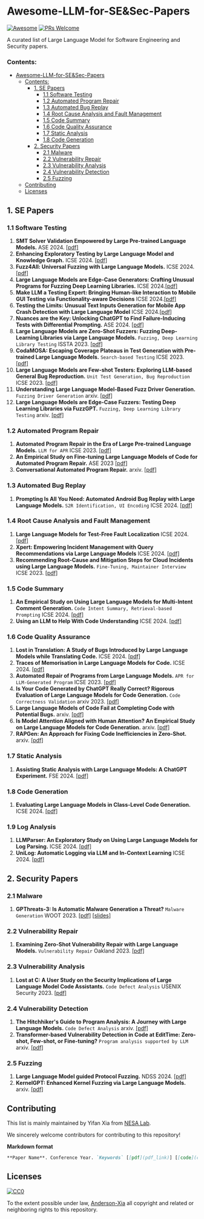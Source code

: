 # Awesome-LLM-for-SE&Sec-Papers

[![Awesome](https://awesome.re/badge.svg)](https://awesome.re)
[![PRs Welcome](https://img.shields.io/badge/PRs-welcome-brightgreen.svg?style=flat-square)](http://makeapullrequest.com)

A curated list of Large Language Model for Software Engineering and Security papers.

### Contents:

- [Awesome-LLM-for-SE&Sec-Papers](#awesome-llm-for-se&sec-papers)
  - [Contents:](#contents)
     - [1. SE Papers](#1-se-papers)
          - [1.1 Software Testing](#11-software-testing)
          - [1.2 Automated Program Repair](#12-automated-program-repair)
          - [1.3 Automated Bug Replay](#13-automated-bug-replay)
          - [1.4 Root Cause Analysis and Fault Management](#14-root-cause-analysis-and-fault-management)
          - [1.5 Code Summary](#15-code-summary)
          - [1.6 Code Quality Assurance](#16-code-quality-assurance)
          - [1.7 Static Analysis](#17-static-analysis)
          - [1.8 Code Generation](#18-code-generation)
     - [2. Security Papers](#2-security-papers)
          - [2.1 Malware](#21-malware)
          - [2.2 Vulnerability Repair](#22-vulnerability-repair)
          - [2.3 Vulnerability Analysis](#23-vulnerability-analysis)
          - [2.4 Vulnerability Detection](#24-vulnerability-detection)
          - [2.5 Fuzzing](#25-fuzzing)
  - [Contributing](#contributing)
  - [Licenses](#licenses)

## 1. SE Papers
    
### 1.1 Software Testing

1. **SMT Solver Validation Empowered by Large Pre-trained Language Models.** ASE 2024. [[pdf]]()
2. **Enhancing Exploratory Testing by Large Language Model and Knowledge Graph.** ICSE 2024. [[pdf]]()
3. **Fuzz4All: Universal Fuzzing with Large Language Models.** ICSE 2024. [[pdf]](https://arxiv.org/abs/2308.04748)
4. **Large Language Models are Edge-Case Generators: Crafting Unusual Programs for Fuzzing Deep Learning Libraries.** ICSE 2024.[[pdf]]()
5. **Make LLM a Testing Expert: Bringing Human-like Interaction to Mobile GUI Testing via Functionality-aware Decisions** ICSE 2024.[[pdf]]()
6. **Testing the Limits: Unusual Text Inputs Generation for Mobile App Crash Detection with Large Language Model** ICSE 2024.[[pdf]]()
7. **Nuances are the Key: Unlocking ChatGPT to Find Failure-Inducing Tests with Differential Prompting.** ASE 2024. [[pdf]](https://arxiv.org/pdf/2304.11686)
8. **Large Language Models are Zero-Shot Fuzzers: Fuzzing Deep-Learning Libraries via Large Language Models.** `Fuzzing, Deep Learning Library Testing` ISSTA 2023. [[pdf]](https://arxiv.org/abs/2212.14834)
9. **CodaMOSA: Escaping Coverage Plateaus in Test Generation with Pre-trained Large Language Models.** `Search-based Testing` ICSE 2023. [[pdf]](https://www.carolemieux.com/codamosa_icse23.pdf)
10. **Large Language Models are Few-shot Testers: Exploring LLM-based General Bug Reproduction.** `Unit Test Generation, Bug Reproduction` ICSE 2023. [[pdf]](https://arxiv.org/abs/2209.11515)
11. **Understanding Large Language Model-Based Fuzz Driver Generation.**  `Fuzzing Driver Generation` arxiv. [[pdf]](https://arxiv.org/pdf/2307.12469.pdf)
12. **Large Language Models are Edge-Case Fuzzers: Testing Deep Learning Libraries via FuzzGPT.**  `Fuzzing, Deep Learning Library Testing` arxiv. [[pdf]](https://arxiv.org/pdf/2304.02014v1.pdf)

   
### 1.2 Automated Program Repair

1. **Automated Program Repair in the Era of Large Pre-trained Language Models.** `LLM for APR` ICSE 2023. [[pdf]](https://arxiv.org/abs/2210.14179)
2. **An Empirical Study on Fine-tuning Large Language Models of Code for Automated Program Repair.** ASE 2023 [[pdf]]()
3. **Conversational Automated Program Repair.**  arxiv. [[pdf]](https://arxiv.org/abs/2304.00385)

### 1.3 Automated Bug Replay

1. **Prompting Is All You Need: Automated Android Bug Replay with Large Language Models.** `S2R Identification, UI Encoding` ICSE 2024. [[pdf]](https://arxiv.org/abs/2306.01987)

### 1.4 Root Cause Analysis and Fault Management
1. **Large Language Models for Test-Free Fault Localization** ICSE 2024. [[pdf]]()
2. **Xpert: Empowering Incident Management with Query Recommendations via Large Language Models** ICSE 2024. [[pdf]]()
3. **Recommending Root-Cause and Mitigation Steps for Cloud Incidents using Large Language Models.** `Fine-Tuning, Maintainer Interview` ICSE 2023. [[pdf]](https://arxiv.org/abs/2301.03797)

### 1.5 Code Summary
1. **An Empirical Study on Using Large Language Models for Multi-Intent Comment Generation.** `Code Intent Summary, Retrieval-based Prompting` ICSE 2024. [[pdf]](http://arxiv.org/abs/2304.11384)
2. **Using an LLM to Help With Code Understanding** ICSE 2024. [[pdf]]()

### 1.6 Code Quality Assurance

1. **Lost in Translation: A Study of Bugs Introduced by Large Language Models while Translating Code.** ICSE 2024. [[pdf]](https://arxiv.org/abs/2308.03109)
2. **Traces of Memorisation in Large Language Models for Code.** ICSE 2024. [[pdf]]()
3. **Automated Repair of Programs from Large Language Models.** `APR for LLM-Generated Program` ICSE 2023. [[pdf]](https://arxiv.org/abs/2205.10583)
4. **Is Your Code Generated by ChatGPT Really Correct? Rigorous Evaluation of Large Language Models for Code Generation.** `Code Correctness Validation` arxiv 2023. [[pdf]](https://arxiv.org/abs/2305.01210)
5. **Large Language Models of Code Fail at Completing Code with Potential Bugs.** arxiv. [[pdf]](https://arxiv.org/pdf/2306.03438.pdf) 
6. **Is Model Attention Aligned with Human Attention? An Empirical Study on Large Language Models for Code Generation.** arxiv. [[pdf]](https://arxiv.org/pdf/2306.01220.pdf)
7. **RAPGen: An Approach for Fixing Code Inefficiencies in Zero-Shot.** arxiv. [[pdf]](https://arxiv.org/pdf/2306.17077.pdf)

### 1.7 Static Analysis

1. **Assisting Static Analysis with Large Language Models: A ChatGPT Experiment.** FSE 2024. [[pdf]](https://dl.acm.org/doi/pdf/10.1145/3611643.3613078)

### 1.8 Code Generation

1. **Evaluating Large Language Models in Class-Level Code Generation.** ICSE 2024. [[pdf]](https://arxiv.org/pdf/2308.01861.pdf)

### 1.9 Log Analysis

1. **LLMParser: An Exploratory Study on Using Large Language Models for Log Parsing.** ICSE 2024. [[pdf]]()
2. **UniLog: Automatic Logging via LLM and In-Context Learning** ICSE 2024. [[pdf]]()


## 2. Security Papers

### 2.1 Malware
1. **GPThreats-3: Is Automatic Malware Generation a Threat?** `Malware Generation` WOOT 2023. [[pdf]](https://wootconference.org/papers/woot23-paper8.pdf) [[slides]](https://wootconference.org/slides/8-GPThreats-3_Is_Automatic_Malware_Generation_a_Threat.pdf) 

### 2.2 Vulnerability Repair

1. **Examining Zero-Shot Vulnerability Repair with Large Language Models.** `Vulnerability Repair` Oakland 2023. [[pdf]](https://arxiv.org/abs/2112.02125)

### 2.3 Vulnerability Analysis
1. **Lost at C: A User Study on the Security Implications of Large Language Model Code Assistants.** `Code Defect Analysis` USENIX Security 2023. [[pdf]](https://www.usenix.org/system/files/sec23fall-prepub-353-sandoval.pdf)

### 2.4 Vulnerability Detection

1. **The Hitchhiker's Guide to Program Analysis: A Journey with Large Language Models.** `Code Defect Analysis` arxiv. [[pdf]](https://arxiv.org/pdf/2306.01754.pdf) 
2. **Transformer-based Vulnerability Detection in Code at EditTime: Zero-shot, Few-shot, or Fine-tuning?** `Program analysis supported by LLM` arxiv. [[pdf]](https://arxiv.org/pdf/2306.01754.pdf) 

### 2.5 Fuzzing
1. **Large Language Model guided Protocol Fuzzing.** NDSS 2024. [[pdf]](https://mpi-softsec.github.io/papers/NDSS24-chatafl.pdf)
2. **KernelGPT: Enhanced Kernel Fuzzing via Large Language Models.** arxiv. [[pdf]](https://arxiv.org/pdf/2401.00563.pdf)

## Contributing

This list is mainly maintained by Yifan Xia from [NESA Lab](https://nesa.zju.edu.cn/index.html).

We sincerely welcome contributors for contributing to this repository!

**Markdown format**
```markdown
**Paper Name**. Conference Year. `Keywords` [[pdf](pdf_link)] [[code](code_link)]
```

## Licenses

[![CC0](http://i.creativecommons.org/p/zero/1.0/88x31.png)](http://creativecommons.org/publicdomain/zero/1.0/)

To the extent possible under law, [Anderson-Xia](https://github.com/Anderson-Xia) all copyright and related or neighboring rights to this repository.
